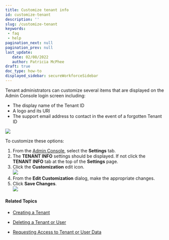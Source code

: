 ```yaml
---
title: Customize tenant info
id: customize-tenant
description: ''
slug: /customize-tenant
keywords: 
 - faq
 - help
pagination_next: null
pagination_prev: null
last_update: 
   date: 02/08/2022
   author: Patricia McPhee
draft: true
doc_type: how-to
displayed_sidebar: secureWorkforceSidebar
---
```



Tenant administrators can customize several items that are displayed on the Admin Console login screen including:

*   The display name of the Tenant ID  
*   A logo and its URI
*   The support email address to contact in the event of a forgotten Tenant ID

![](/images/admin/admin_console_login_screen2.PNG)

To customize these options:

1.  From the [Admin Console](/docs/secure-work/workforce-settings/admin-console/admin-console-login), select the **Settings** tab.
2.  The **TENANT INFO** settings should be displayed. If not click the **TENANT** **INFO** tab at the top of the **Settings** page.
3.  Click the **Customization** edit icon.  
    ![](/images/settings/settings_page_tenant_info.PNG)
4.  From the **Edit Customization** dialog, make the appropriate changes.
5.  Click **Save Changes**.  
    ![](/images/settings/tenant_edit_customization1.PNG)

#### Related Topics

* [Creating a Tenant](/docs/secure-work/getting-started/create-tenant)

* [Deleting a Tenant or User](/docs/secure-work/workforce-settings/tenants/deleting-a-tenant-or-user)

* [Requesting Access to Tenant or User Data](/docs/secure-work/workforce-settings/tenants/customizing-tenant-info)